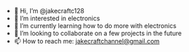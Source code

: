 - 👋 Hi, I’m @jakecraftc128
- 👀 I’m interested in electronics
- 🌱 I’m currently learning how to do more with electronics
- 💞️ I’m looking to collaborate on a few projects in the future
- 📫 How to reach me: jakecraftchannel@gmail.com

<!---
jakecraftc128/jakecraftc128 is a ✨ special ✨ repository because its `README.md` (this file) appears on your GitHub profile.
You can click the Preview link to take a look at your changes.
--->
